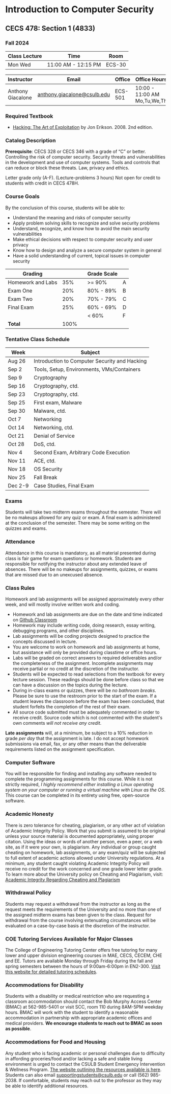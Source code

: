 # Introduction to Computer Security

## CECS 478: Section 1 (4833)

### Fall 2024

| Class Lecture | Time                | Room    |
|---------------|---------------------|---------|
| Mon Wed       | 11:00 AM - 12:15 PM | ECS-30 |

| Instructor        | Email                       | Office  | Office Hours               |
|-------------------|-----------------------------|---------|----------------------------|
| Anthony Giacalone | anthony.giacalone@csulb.edu | ECS-501 | 10:00 - 11:00 AM Mo,Tu,We,Th |

### Required Textbook

* [Hacking: The Art of Exploitation](https://www.amazon.com/Hacking-Art-Exploitation-Jon-Erickson/dp/1593271441) by Jon Erikson. 2008. 2nd edition.

### Catalog Description

**Prerequisite**: CECS 328 or CECS 346 with a grade of “C” or better.
Controlling the risk of computer security. Security threats and vulnerabilities in the development and use of computer systems. Tools and controls that can reduce or block these threats. Law, privacy and ethics.

Letter grade only (A-F). (Lecture-problems 3 hours) Not open for credit to students with credit in CECS 478H.

### Course Goals

By the conclusion of this course, students will be able to:

* Understand the meaning and risks of computer security
* Apply problem solving skills to recognize and solve security problems
* Understand, recognize, and know how to avoid the main security vulnerabilities
* Make ethical decisions with respect to computer security and user privacy
* Know how to design and analyze a secure computer system in general
* Have a solid understanding of current, topical issues in computer security

| Grading           |      | | Grade Scale |   |
|-------------------|------|-|-------------|---|
| Homework and Labs | 35%  | | >= 90%      | A |
| Exam One          | 20%  | | 80% - 89%   | B |
| Exam Two          | 20%  | | 70% - 79%   | C |
| Final Exam        | 25%  | | 60% - 69%   | D |
|                   |      | | < 60%       | F |
| **Total**         | 100% | |             |   |

### Tentative Class Schedule

|  Week      | Subject                                              |
|------------|------------------------------------------------------|
| Aug 26     | Introduction to Computer Security and Hacking        |
| Sep  2     | Tools, Setup, Environments, VMs/Containers           |
| Sep  9     | Cryptography                                         |
| Sep 16     | Cryptography, ctd.                                   |
| Sep 23     | Cryptography, ctd.                                   |
| Sep 25     | First exam, Malware                                  |
| Sep 30     | Malware, ctd.                                        |
| Oct  7     | Networking                                           |
| Oct 14     | Networking, ctd.                                     |
| Oct 21     | Denial of Service                                    |
| Oct 28     | DoS, ctd.                                            |
| Nov  4     | Second Exam, Arbitrary Code Execution                |
| Nov 11     | ACE, ctd.                                            |
| Nov 18     | OS Security                                          |
| Nov 25     | Fall Break                                           |
| Dec 2-9    | Case Studies, Final Exam                             |

### Exams

Students will take two midterm exams throughout the semester. There will be no makeups allowed for any quiz or exam. A final exam is administered at the conclusion of the semester. There may be some writing on the quizzes and exams.

### Attendance

Attendance in this course is mandatory, as all material presented during class is fair game for exam questions or homework. Students are responsible for notifying the instructor about any extended leave of absences. There will be no makeups for assignments, quizzes, or exams that are missed due to an unexcused absence.

### Class Rules

Homework and lab assignments will be assigned approximately every other week, and will mostly involve written work and coding.

* Homework and lab assignments are due on the date and time indicated on [Github Classroom](http://classroom.github.com)
* Homework may include writing code, doing research, essay writing, debugging programs, and other disciplines.
* Lab assignments will be coding projects designed to practice the concepts discussed in lecture.
* You are welcome to work on homework and lab assignments at home, but assistance will only be provided during classtime or office hours.
* Labs will be graded on correct answers to required deliverables and/or the completeness of the assignment. Incomplete assignments may receive partial or no credit at the discretion of the instructor.
* Students will be expected to read selections from the textbook for every lecture session. These readings should be done before class so that we can have a discussion on the topics during the lecture.
* During in-class exams or quizzes, there will be *no bathroom breaks*. Please be sure to use the restroom prior to the start of the exam. If a student leaves the classroom before the exam has been concluded, that student forfeits the completion of the rest of their exam.
* All source code submitted must be adequately commented in order to receive credit. Source code which is not commented with the student's own comments *will not receive any credit*.

**Late assignments** will, at a minimum, be subject to a 10% reduction in grade *per day* that the assignment is late. I do not accept homework submissions via email, fax, or any other means than the deliverable requirements listed on the assignment specification.

### Computer Software

You will be responsible for finding and installing any software needed to complete the programming assignments for this course. While it is not strictly required, *I highly recommend either installing a Linux operating system on your computer or running a virtual machine with Linux as the OS*. This course can be completed in its entirety using free, open-source software.

### Academic Honesty

There is zero tolerance for cheating, plagiarism, or any other act of violation of Academic Integrity Policy. Work that you submit is assumed to be original unless your source material is documented appropriately, using proper citation. Using the ideas or words of another person, even a peer, or a web site, as if it were your own, is plagiarism. Any individual or group caught cheating on homework, lab assignments, or any exam/quiz will be subjected to full extent of academic actions allowed under University regulations. At a minimum, any student caught violating Academic Integrity Policy will receive no credit for the work concerned and one grade lower letter grade. To learn more about the University policy on Cheating and Plagiarism, visit: [Academic Integrity Regarding Cheating and Plagiarism](https://www.csulb.edu/academic-senate/policy-academic-integrity-regarding-cheating-and-plagiarism)

### Withdrawal Policy

Students may request a withdrawal from the instructor as long as the request meets the requirements of the University and no more than one of the assigned midterm exams has been given to the class. Request for withdrawal from the course involving extenuating circumstances will be evaluated on a case-by-case basis at the discretion of the instructor.

### COE Tutoring Services Available for Major Classes

The College of Engineering Tutoring Center offers free tutoring for many lower and upper division engineering courses in MAE, CECS, CECEM, CHE and EE. Tutors are available Monday through Friday during the fall and spring semesters between the hours of 9:00am-6:00pm in EN2-300. [Visit this website for detailed tutoring schedules](http://web.csulb.edu/colleges/coe/views/essc/academic_success/engineering_tutor.shtml).

### Accommodations for Disability

Students with a disability or medical restriction who are requesting a classroom accommodation should contact the Bob Murphy Access Center (BMAC) at 562-985-5401 or visit SCC, room 110 during 8AM-5PM weekday hours. BMAC will work with the student to identify a reasonable accommodation in partnership with appropriate academic offices and medical providers. **We encourage students to reach out to BMAC as soon as possible**.

### Accommodations for Food and Housing

Any student who is facing academic or personal challenges due to difficulty in affording groceries/food and/or lacking a safe and stable living environment is urged to contact the CSULB Student Emergency Intervention & Wellness Program. [The website outlining the resources available is here](http://www.csulb.edu/basicneeds). Students can also email supportingstudents@csulb.edu or call (562) 985-2038. If comfortable, students may reach out to the professor as they may be able to identify additional resources.

